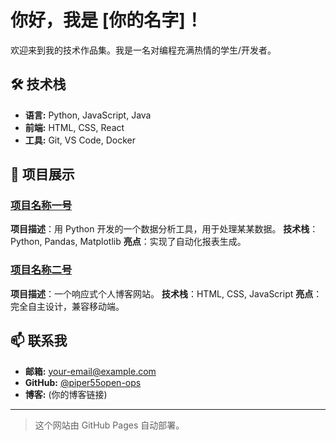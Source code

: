 # 你好，我是 [你的名字]！

欢迎来到我的技术作品集。我是一名对编程充满热情的学生/开发者。

## 🛠 技术栈

-   **语言:** Python, JavaScript, Java
-   **前端:** HTML, CSS, React
-   **工具:** Git, VS Code, Docker

## 📂 项目展示

### [项目名称一号](https://github.com/你的用户名/项目仓库名)
**项目描述**：用 Python 开发的一个数据分析工具，用于处理某某数据。
**技术栈**：Python, Pandas, Matplotlib
**亮点**：实现了自动化报表生成。

### [项目名称二号](https://github.com/你的用户名/另一个仓库名)
**项目描述**：一个响应式个人博客网站。
**技术栈**：HTML, CSS, JavaScript
**亮点**：完全自主设计，兼容移动端。

## 📫 联系我

-   **邮箱:** your-email@example.com
-   **GitHub:** [@piper55open-ops](https://github.com/piper55open-ops)
-   **博客:** (你的博客链接)

---

> 这个网站由 GitHub Pages 自动部署。
